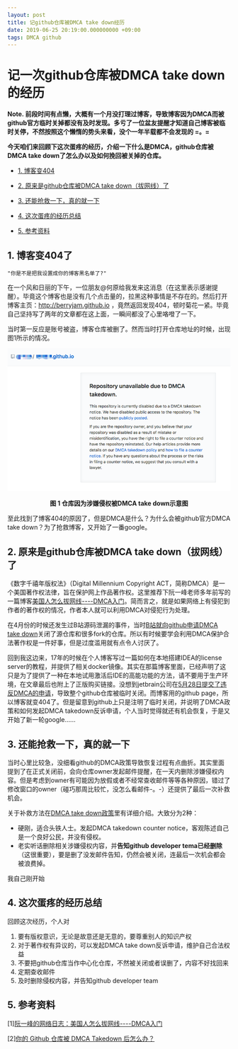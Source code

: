 ```yaml
---
layout: post
title: 记github仓库被DMCA take down经历
date: 2019-06-25 20:19:00.000000000 +09:00
tags: DMCA github
---
```



# 记一次github仓库被DMCA take down的经历

**Note. 前段时间有点懒，大概有一个月没打理过博客，导致博客因为DMCA而被github官方临时关掉都没有及时发现。多亏了一位盆友提醒才知道自己博客被临时关停，不然按照这个懒惰的势头来看，没个一年半载都不会发现的 =。=**

**今天咱们来回顾下这次蛋疼的经历，介绍一下什么是DMCA，github仓库被DMCA take down了怎么办以及如何挽回被关掉的仓库。**

- [1. 博客变404](https://github.com/berryjam/berryjam.github.io/blob/master/_posts/2019-06-25-%E8%AE%B0github%E4%BB%93%E5%BA%93%E8%A2%ABDMCA%20take%20down%E7%BB%8F%E5%8E%86.md#1-%E5%8D%9A%E5%AE%A2%E5%8F%98404%E4%BA%86)

- [2. 原来是github仓库被DMCA take down（拔网线）了](https://github.com/berryjam/berryjam.github.io/blob/master/_posts/2019-06-25-%E8%AE%B0github%E4%BB%93%E5%BA%93%E8%A2%ABDMCA%20take%20down%E7%BB%8F%E5%8E%86.md#2-%E5%8E%9F%E6%9D%A5%E6%98%AFgithub%E4%BB%93%E5%BA%93%E8%A2%ABdmca-take-down%E6%8B%94%E7%BD%91%E7%BA%BF%E4%BA%86)

- [3. 还能抢救一下，真的就一下](https://github.com/berryjam/berryjam.github.io/blob/master/_posts/2019-06-25-%E8%AE%B0github%E4%BB%93%E5%BA%93%E8%A2%ABDMCA%20take%20down%E7%BB%8F%E5%8E%86.md#3-%E8%BF%98%E8%83%BD%E6%8A%A2%E6%95%91%E4%B8%80%E4%B8%8B%E7%9C%9F%E7%9A%84%E5%B0%B1%E4%B8%80%E4%B8%8B)

- [4. 这次蛋疼的经历总结](https://github.com/berryjam/berryjam.github.io/blob/master/_posts/2019-06-25-%E8%AE%B0github%E4%BB%93%E5%BA%93%E8%A2%ABDMCA%20take%20down%E7%BB%8F%E5%8E%86.md#4-%E8%BF%99%E6%AC%A1%E8%9B%8B%E7%96%BC%E7%9A%84%E7%BB%8F%E5%8E%86%E6%80%BB%E7%BB%93)

- [5. 参考资料](https://github.com/berryjam/berryjam.github.io/blob/master/_posts/2019-06-25-%E8%AE%B0github%E4%BB%93%E5%BA%93%E8%A2%ABDMCA%20take%20down%E7%BB%8F%E5%8E%86.md#5-%E5%8F%82%E8%80%83%E8%B5%84%E6%96%99)

## 1. 博客变404了

`"你是不是把我设置成你的博客黑名单了?"`

在一个风和日丽的下午，一位朋友@何原给我发来这消息（在这里表示感谢提醒）。毕竟这个博客也是没有几个点击量的，拉黑这种事情是不存在的。然后打开博客主页：http://berryjam.github.io ，竟然返回发现404，顿时菊花一紧。毕竟自己坚持写了两年的文章都在这上面，一瞬间都没了心里咯噔了一下。

当时第一反应是账号被盗，博客仓库被删了。然而当时打开仓库地址的时候，出现图1所示的情况。

<div align="center">
<img src="https://github.com/berryjam/berryjam.github.io/blob/master/image/2019-06-25/dmca-cut.png?raw=true" >
</div>

<p align="center">
  <b>图 1 仓库因为涉嫌侵权被DMCA take down示意图</b><br>
</p>

至此找到了博客404的原因了，但是DMCA是什么？为什么会被github官方DMCA take down？为了抢救博客，又开始了一番google。

## 2. 原来是github仓库被DMCA take down（拔网线）了

《数字千禧年版权法》（Digital Millennium Copyright ACT，简称DMCA）是一个美国著作权法律，旨在保护网上作品著作权。这里推荐下阮一峰老师多年前写的一篇博客[美国人怎么拔网线----DMCA入门](http://www.ruanyifeng.com/blog/2010/03/dmca.html)。简而言之，就是如果网络上有侵犯到作者的著作权的情况，作者本人就可以利用DMCA对侵犯行为处理。

在4月份的时候还发生过B站源码泄漏的事件，当时[B站就向github申请DMCA take down](https://www.oschina.net/news/106201/github-publishes-dmca-takedown-from-bilibili)关闭了源仓库和很多fork的仓库。所以有时候要学会利用DMCA保护合法著作权是一件好事，但是过度滥用就有点令人讨厌了。

回到我这边来，17年的时候在个人博客写过一篇如何在本地搭建IDEA的license server的教程，并提供了相关docker镜像。其实在那篇博客里面，已经声明了这只是为了提供了一种在本地试用激活后IDE的高能功能的方法，请不要用于生产环境，在文章最后也附上了正版购买链接。没想到jetbrain公司在[5月28日提交了违反DMCA的申请](https://github.com/github/dmca/blob/master/2019/05/2019-05-28-Jetbrains.md)，导致整个github仓库被临时关闭。而博客用的github page，所以博客就变404了。但是留意到github上只是注明了临时关闭，并说明了DMCA政策和如何发起DMCA takedown反诉申请，个人当时觉得就还有机会恢复，于是又开始了新一轮google......

## 3. 还能抢救一下，真的就一下

当时心里比较急，没细看github的DMCA政策导致恢复过程有点曲折。其实里面提到了在正式关闭前，会向仓库owner发起邮件提醒，在一天内删除涉嫌侵权内容。但是考虑到owner有可能因为放假或者不经常查收邮件等等各种原因，错过了修改窗口的owner（碰巧那周比较忙，没怎么看邮件-。-）还提供了最后一次补救机会。

关于补救方法在[DMCA take down政策](https://www.baidu.com/link?url=UBrUG9zW24G8kBmWu9vPjeJL9eFdNuhmTYh3QGza8skbozj5jP4-f9Iqm9IgSXIE_zqtwIOJk34ZChR2rpFr4K&wd=&eqid=f85b39680006d29e000000035d22ba42)里有详细介绍。大致分为2种：

- 硬刚，适合头铁人士。发起DMCA takedown counter notice，客观陈述自己是一个良好公民，并没有侵权。
- 老实听话删除相关涉嫌侵权内容，并**告知github developer tema已经删除**（这很重要），要是删了没发邮件告知，仍然会被关闭，连最后一次机会都会被浪费掉。

我自己刚开始

## 4. 这次蛋疼的经历总结

回顾这次经历，个人对

1. 要有版权意识，无论是故意还是无意的，要尊重别人的知识产权
2. 对于著作权有异议的，可以发起DMCA take down反诉申请，维护自己合法权益
3. 不要把github仓库当作中心化仓库，不然被关闭或者误删了，内容不好找回来
4. 定期查收邮件
5. 及时删除侵权内容，并告知github developer team

## 5. 参考资料

[1][阮一峰的网络日志：美国人怎么拔网线----DMCA入门](http://www.ruanyifeng.com/blog/2010/03/dmca.html)

[2][你的 Github 仓库被 DMCA Takedown 后怎么办？](https://linux.cn/article-9374-1.html)

